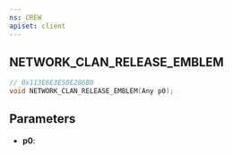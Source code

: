 ```yaml
---
ns: CREW
apiset: client
---
```

## NETWORK_CLAN_RELEASE_EMBLEM

```c
// 0x113E6E3E50E286B0
void NETWORK_CLAN_RELEASE_EMBLEM(Any p0);
```


## Parameters
* **p0**:



